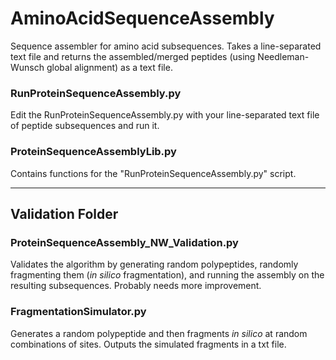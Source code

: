 # AminoAcidSequenceAssembly
Sequence assembler for amino acid subsequences. Takes a line-separated text file and returns the assembled/merged peptides (using Needleman-Wunsch global alignment) as a text file.


### RunProteinSequenceAssembly.py
Edit the RunProteinSequenceAssembly.py with your line-separated text file of peptide subsequences and run it.

### ProteinSequenceAssemblyLib.py 
Contains functions for the "RunProteinSequenceAssembly.py" script.

------------

## Validation Folder

### ProteinSequenceAssembly_NW_Validation.py
Validates the algorithm by generating random polypeptides, randomly fragmenting them (*in silico* fragmentation), and running the assembly on the resulting subsequences. Probably needs more improvement.

### FragmentationSimulator.py
Generates a random polypeptide and then fragments *in silico* at random combinations of sites. Outputs the simulated fragments in a txt file.

